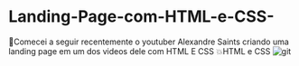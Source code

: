 # Landing-Page-com-HTML-e-CSS-
🔴Comecei a seguir recentemente o youtuber  Alexandre Saints  criando uma landing page em um dos videos dele com HTML E CSS
💥HTML e CSS
![git](https://user-images.githubusercontent.com/104910331/234905289-54197b85-dc97-4b51-9679-99d29567f606.png)
